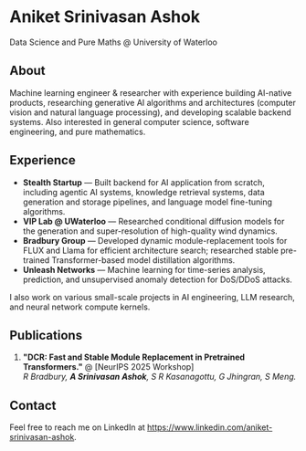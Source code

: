 # Aniket Srinivasan Ashok

Data Science and Pure Maths @ University of Waterloo

## About 

Machine learning engineer & researcher with experience building AI-native products, researching generative AI algorithms and architectures (computer vision and natural language processing), and developing scalable backend systems. Also interested in general computer science, software engineering, and pure mathematics. 

## Experience 
* **Stealth Startup** — Built backend for AI application from scratch, including agentic AI systems, knowledge retrieval systems, data generation and storage pipelines, and language model fine-tuning algorithms.
* **VIP Lab @ UWaterloo** — Researched conditional diffusion models for the generation and super-resolution of high-quality wind dynamics.
* **Bradbury Group** — Developed dynamic module-replacement tools for FLUX and Llama for efficient architecture search; researched stable pre-trained Transformer-based model distillation algorithms.
* **Unleash Networks** — Machine learning for time-series analysis, prediction, and unsupervised anomaly detection for DoS/DDoS attacks.

I also work on various small-scale projects in AI engineering, LLM research, and neural network compute kernels. 

## Publications
1. **"DCR: Fast and Stable Module Replacement in Pretrained Transformers."** @ [NeurIPS 2025 Workshop]\
_R Bradbury, **A Srinivasan Ashok**, S R Kasanagottu, G Jhingran, S Meng._

## Contact
Feel free to reach me on LinkedIn at https://www.linkedin.com/aniket-srinivasan-ashok.
